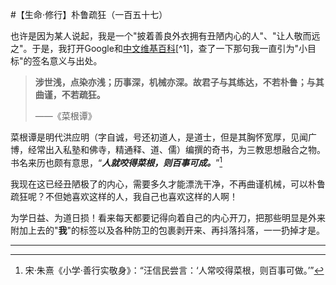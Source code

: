#【生命⋅修行】朴鲁疏狂（一百五十七）

也许是因为某人说起，我是一个"披着善良外衣拥有丑陋内心的人"、"让人敬而远之"。于是，我打开Google和[中文维基百科]([https://zh.wikipedia.org/wiki/%E8%8F%9C%E6%A0%B9%E8%AD%9A](https://zh.wikipedia.org/wiki/菜根譚))[^1]，查了一下那句我一直引为"小目标"的签名意义与出处。

> **涉世浅，点染亦浅；历事深，机械亦深。故君子与其练达，不若朴鲁；与其曲谨，不若疏狂。**
>
> ——《菜根谭》

菜根谭是明代洪应明（字自诚，号还初道人，是道士，但是其胸怀宽厚，见闻广博，经常出入私塾和佛寺，精通释、道、儒）编撰的奇书，为三教思想融合之物。书名来历也颇有意思，“***人就咬得菜根，则百事可成。***”[^2]

我现在这已经丑陋极了的内心，需要多久才能漂洗干净，不再曲谨机械，可以朴鲁疏狂呢？不但她喜欢这样的人，我自己也喜欢这样的人啊！

为学日益、为道日损！看来每天都要记得向着自己的内心开刀，把那些明显是外来附加上去的"**我**"的标签以及各种防卫的包裹剥开来、再抖落抖落，一一扔掉才是。

----

[^1]: https://zh.wikipedia.org/wiki/
[^2]: 宋·朱熹《小学·善行实敬身》：“汪信民尝言：‘人常咬得菜根，则百事可做。’”
